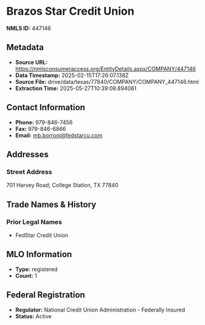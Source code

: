 # Brazos Star Credit Union

**NMLS ID:** 447146

## Metadata
- **Source URL:** https://nmlsconsumeraccess.org/EntityDetails.aspx/COMPANY/447146
- **Data Timestamp:** 2025-02-15T17:26:07.138Z
- **Source File:** drive/data/texas/77840/COMPANY/COMPANY_447146.html
- **Extraction Time:** 2025-05-27T10:39:08.894061

## Contact Information
- **Phone:** 979-846-7456
- **Fax:** 979-846-6866
- **Email:** mb.borroni@fedstarcu.com

## Addresses
### Street Address
701 Harvey Road; College Station, TX 77840

## Trade Names & History
### Prior Legal Names
- FedStar Credit Union

## MLO Information
- **Type:** registered
- **Count:** 1

## Federal Registration
- **Regulator:** National Credit Union Administration - Federally Insured
- **Status:** Active
